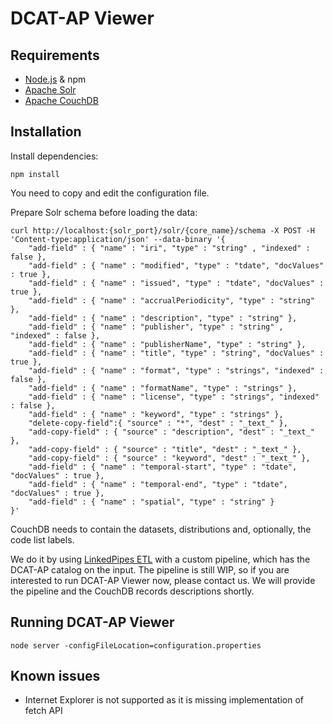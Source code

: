 # DCAT-AP Viewer

## Requirements
- [Node.js] & npm
- [Apache Solr]
- [Apache CouchDB]

## Installation
Install dependencies:
```
npm install
```
You need to copy and edit the configuration file.

Prepare Solr schema before loading the data:
```
curl http://localhost:{solr_port}/solr/{core_name}/schema -X POST -H 'Content-type:application/json' --data-binary '{
    "add-field" : { "name" : "iri", "type" : "string" , "indexed" : false },
    "add-field" : { "name" : "modified", "type" : "tdate", "docValues" : true },
    "add-field" : { "name" : "issued", "type" : "tdate", "docValues" : true },
    "add-field" : { "name" : "accrualPeriodicity", "type" : "string" },
    "add-field" : { "name" : "description", "type" : "string" },
    "add-field" : { "name" : "publisher", "type" : "string" , "indexed" : false },
    "add-field" : { "name" : "publisherName", "type" : "string" },
    "add-field" : { "name" : "title", "type" : "string", "docValues" : true },
    "add-field" : { "name" : "format", "type" : "strings", "indexed" : false },
    "add-field" : { "name" : "formatName", "type" : "strings" },
    "add-field" : { "name" : "license", "type" : "strings", "indexed" : false },
    "add-field" : { "name" : "keyword", "type" : "strings" },
    "delete-copy-field":{ "source" : "*", "dest" : "_text_" },
    "add-copy-field" : { "source" : "description", "dest" : "_text_" },
    "add-copy-field" : { "source" : "title", "dest" : "_text_" },
    "add-copy-field" : { "source" : "keyword", "dest" : "_text_" },
    "add-field" : { "name" : "temporal-start", "type" : "tdate", "docValues" : true },
    "add-field" : { "name" : "temporal-end", "type" : "tdate", "docValues" : true },
    "add-field" : { "name" : "spatial", "type" : "string" }
}'
```

CouchDB needs to contain the datasets, distributions and, optionally, the code list labels.

We do it by using [LinkedPipes ETL] with a custom pipeline, which has the DCAT-AP catalog on the input.
The pipeline is still WIP, so if you are interested to run DCAT-AP Viewer now, please contact us.
We will provide the pipeline and the CouchDB records descriptions shortly.

## Running DCAT-AP Viewer
```
node server -configFileLocation=configuration.properties
```

## Known issues
- Internet Explorer is not supported as it is missing implementation of fetch API

[Node.js]: <https://nodejs.org>
[Apache Solr]: <http://lucene.apache.org/solr/>
[Apache CouchDB]: <http://couchdb.apache.org/>
[LinkedPipes ETL]: <https://etl.linkedpipes.com>
